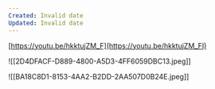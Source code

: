 ```yaml
---
Created: Invalid date
Updated: Invalid date
---
```

[https://youtu.be/hkktujZM_F](https://youtu.be/hkktujZM_FI)

![[2D4DFACF-D889-4800-A5D3-4FF6059DBC13.jpeg]]

![[BA18C8D1-8153-4AA2-B2DD-2AA507D0B24E.jpeg]]